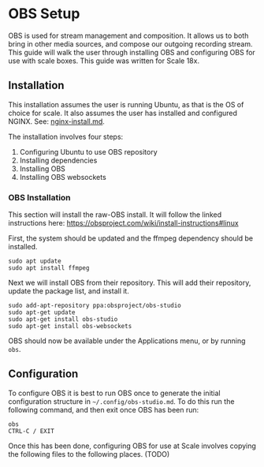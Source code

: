 # OBS Setup

OBS is used for stream management and composition. It allows us to both bring in other media sources, and compose
our outgoing recording stream. This guide will walk the user through installing OBS and configuring OBS for use
with scale boxes. This guide was written for Scale 18x.

## Installation

This installation assumes the user is running Ubuntu, as that is the OS of choice for scale. It also assumes the
user has installed and configured NGINX.  See: [nginx-install.md](nginx-install.md).

The installation involves four steps:

1. Configuring Ubuntu to use OBS repository
2. Installing dependencies
3. Installing OBS
4. Installing OBS websockets

### OBS Installation

This section will install the raw-OBS install. It will follow
the linked instructions here: https://obsproject.com/wiki/install-instructions#linux

First, the system should be updated and the ffmpeg dependency
should be installed.

```
sudo apt update
sudo apt install ffmpeg
```

Next we will install OBS from their repository. This will add
their repository, update the package list, and install it.

```
sudo add-apt-repository ppa:obsproject/obs-studio
sudo apt-get update
sudo apt-get install obs-studio
sudo apt-get install obs-websockets
```

OBS should now be available under the Applications menu, or by running `obs`.

## Configuration

To configure OBS it is best to run OBS once to generate the initial configuration structure in
`~/.config/obs-studio.md`. To do this run the following command, and then exit once OBS has been run:

```
obs
CTRL-C / EXIT
```

Once this has been done, configuring OBS for use at Scale involves copying the following files to the following
places.  (TODO)


